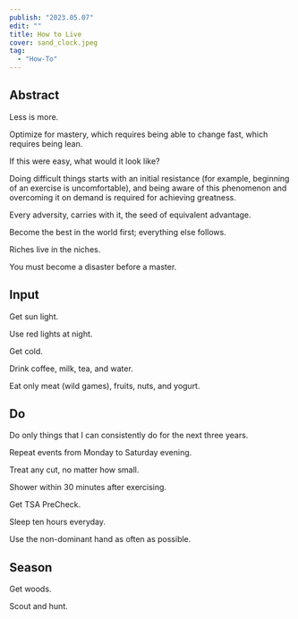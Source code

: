 ```yaml
---
publish: "2023.05.07"
edit: ""
title: How to Live
cover: sand_clock.jpeg
tag:
  - "How-To"
---
```


## Abstract

Less is more.

Optimize for mastery, which requires being able to change fast, which requires being lean.

If this were easy, what would it look like?

Doing difficult things starts with an initial resistance (for example, beginning of an exercise is uncomfortable), and being aware of this phenomenon and overcoming it on demand is required for achieving greatness.

Every adversity, carries with it, the seed of equivalent advantage.

Become the best in the world first; everything else follows.

Riches live in the niches.

You must become a disaster before a master.

## Input

Get sun light.

Use red lights at night.

Get cold.

Drink coffee, milk, tea, and water.

Eat only meat (wild games), fruits, nuts, and yogurt.

## Do

Do only things that I can consistently do for the next three years.

Repeat events from Monday to Saturday evening.

Treat any cut, no matter how small.

Shower within 30 minutes after exercising.

Get TSA PreCheck.

Sleep ten hours everyday.

Use the non-dominant hand as often as possible.

## Season

Get woods.

Scout and hunt.
